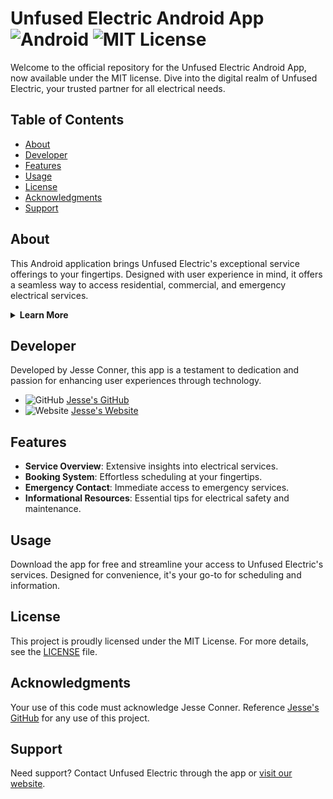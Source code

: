 # Unfused Electric Android App ![Android](https://img.shields.io/badge/platform-Android-green.svg) ![MIT License](https://img.shields.io/badge/license-MIT-blue.svg)

Welcome to the official repository for the Unfused Electric Android App, now available under the MIT license. Dive into the digital realm of Unfused Electric, your trusted partner for all electrical needs.

## Table of Contents
- [About](#about)
- [Developer](#developer)
- [Features](#features)
- [Usage](#usage)
- [License](#license)
- [Acknowledgments](#acknowledgments)
- [Support](#support)

## About

This Android application brings Unfused Electric's exceptional service offerings to your fingertips. Designed with user experience in mind, it offers a seamless way to access residential, commercial, and emergency electrical services.

<details>
<summary><strong>Learn More</strong></summary>
Offering detailed service overviews, a straightforward booking system, and invaluable emergency contact resources, this app ensures you're never left in the dark.
</details>

## Developer

Developed by Jesse Conner, this app is a testament to dedication and passion for enhancing user experiences through technology.

- ![GitHub](https://img.shields.io/badge/-GitHub-black?style=flat-square&logo=github) [Jesse's GitHub](https://github.com/Mr-Weatherman)
- ![Website](https://img.shields.io/badge/-Website-blue?style=flat-square&logo=google-chrome) [Jesse's Website](https://jesseeconner.com/)

## Features

- **Service Overview**: Extensive insights into electrical services.
- **Booking System**: Effortless scheduling at your fingertips.
- **Emergency Contact**: Immediate access to emergency services.
- **Informational Resources**: Essential tips for electrical safety and maintenance.

## Usage

Download the app for free and streamline your access to Unfused Electric's services. Designed for convenience, it's your go-to for scheduling and information.

## License

This project is proudly licensed under the MIT License. For more details, see the [LICENSE](LICENSE) file.

## Acknowledgments

Your use of this code must acknowledge Jesse Conner. Reference [Jesse's GitHub](https://github.com/Mr-Weatherman) for any use of this project.

## Support

Need support? Contact Unfused Electric through the app or [visit our website](https://www.unfusedelectric.com).
